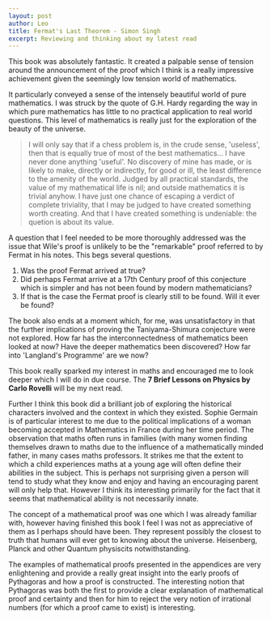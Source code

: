 ```yaml
---
layout: post
author: Leo
title: Fermat's Last Theorem - Simon Singh
excerpt: Reviewing and thinking about my latest read
---
```


This book was absolutely fantastic. It created a palpable sense of tension around the announcement of the proof which I think is a really impressive achievement given the seemingly low tension world of mathematics. 

It particularly conveyed a sense of the intensely beautiful world of pure mathematics. I was struck by the quote of G.H. Hardy regarding the way in which pure mathematics has little to no practical application to real world questions. This level of mathematics is really just for the exploration of the beauty of the universe.

> I will only say that if a chess problem is, in the crude sense, 'useless', then that is equally true of most of the best mathematics... I have never done anything 'useful'. No discovery of mine has made, or is likely to make, directly or indirectly, for good or ill, the least difference to the amenity of the world. Judged by all practical standards, the value of my mathematical life is nil; and outside mathematics it is trivial anyhow. I have just one chance of escaping a verdict of complete triviality, that I may be judged to have created something worth creating. And that I have created something is undeniable: the quetion is about its value.

A question that I feel needed to be more thoroughly addressed was the issue that Wile's proof is unlikely to be the "remarkable" proof referred to by Fermat in his notes. This begs several questions.

1. Was the proof Fermat arrived at true?
2. Did perhaps Fermat arrive at a 17th Century proof of this conjecture which is simpler and has not been found by modern mathematicians?
3. If that is the case the Fermat proof is clearly still to be found. Will it ever be found?

The book also ends at a moment which, for me, was unsatisfactory in that the further implications of proving the Taniyama-Shimura conjecture were not explored. How far has the interconnectedness of mathematics been looked at now? Have the deeper mathematics been discovered? How far into 'Langland's Programme' are we now?

This book really sparked my interest in maths and encouraged me to look deeper which I will do in due course. The **7 Brief Lessons on Physics by Carlo Rovelli** will be my next read.

Further I think this book did a brilliant job of exploring the historical characters involved and the context in which they existed. Sophie Germain is of particular interest to me due to the political implications of a woman becoming accepted in Mathematics in France during her time period. The observation that maths often runs in families (with many women finding themselves drawn to maths due to the influence of a mathematically minded father, in many cases maths professors. It strikes me that the extent to which a child experiences maths at a young age will often define their abilities in the subject. This is perhaps not surprising given a person will tend to study what they know and enjoy and having an encouraging parent will only help that. However I think its interesting primarily for the fact that it seems that mathematical ability is not necessarily innate.

The concept of a mathematical proof was one which I was already familiar with, however having finished this book I feel I was not as appreciative of them as I perhaps should have been. They represent possibly the closest to truth that humans will ever get to knowing about the universe. Heisenberg, Planck and other Quantum physiscits notwithstanding.

The examples of mathematical proofs presented in the appendices are very enlightening and provide a really great insight into the early proofs of Pythagoras and how a proof is constructed. The interesting notion that Pythagoras was both the first to provide a clear explanation of mathematical proof and certainty and then for him to reject the very notion of irrational numbers (for which a proof came to exist) is interesting.
